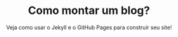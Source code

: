 ---
layout: post
tag: pesquisa

title: Como montar um blog?
data: 03 Out, 2020
subtitle: Veja como usar o Jekyll e o GitHub Pages para construir seu site!
thumbnail: assets/img/post-blog.jpg
---